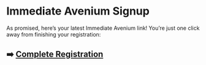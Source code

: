 # Immediate Avenium Signup

As promised, here’s your latest Immediate Avenium link! You’re just one click away from finishing your registration:

## ➡️ [Complete Registration](https://is.gd/5tXPDa)